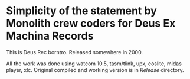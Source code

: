 # Simplicity of the statement by Monolith crew coders for Deus Ex Machina Records

This is Deus.Rec borntro. Released somewhere in 2000.

All the work was done using watcom 10.5, tasm/tlink, upx, eoslite, midas player, xlc.
Original compiled and working version is in _Release_ directory.
